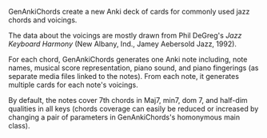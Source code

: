 GenAnkiChords create a new Anki deck of cards for commonly used jazz chords 
and voicings.

The data about the voicings are mostly drawn from Phil DeGreg's 
_Jazz Keyboard Harmony_ (New Albany, Ind., Jamey Aebersold Jazz, 1992). 

For each chord, GenAnkiChords generates one Anki note including, note names, 
musical score representation, piano sound, and piano fingerings 
(as separate media files linked to the notes). From each note, it generates multiple 
cards for  each note's voicings.

By default,  the notes cover 7th chords in Maj7, min7, dom 7, and half-dim qualities 
in all keys (chords coverage can easily be reduced or increased by changing a pair
of parameters in GenAnkiChords's  homonymous main class).



